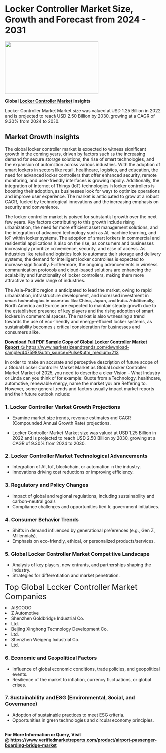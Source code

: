 <H1>Locker Controller Market Size, Growth and Forecast from 2024 - 2031</H1><img class="aligncenter size-medium wp-image-584254" src="https://thirdeyenews.in/wp-content/uploads/2024/09/Global-Market-Research-300x168.jpeg" alt="" width="300" height="168" /><p><strong>Global&nbsp;<a href="https://www.marketsizeandtrends.com/download-sample/447598/&amp;utm_source=Pulse&amp;utm_medium=213">Locker Controller Market</a> Insights</strong></p><p>Locker Controller Market Market size was valued at USD 1.25 Billion in 2022 and is projected to reach USD 2.50 Billion by 2030, growing at a CAGR of 9.30% from 2024 to 2030.</p><p><h2>Market Growth Insights</h2> <p>The global locker controller market is expected to witness significant growth in the coming years, driven by factors such as the increasing demand for secure storage solutions, the rise of smart technologies, and the expansion of automation across various industries. With the adoption of smart lockers in sectors like retail, healthcare, logistics, and education, the need for advanced locker controllers that offer enhanced security, remote monitoring, and user-friendly interfaces is growing rapidly. Additionally, the integration of Internet of Things (IoT) technologies in locker controllers is boosting their adoption, as businesses look for ways to optimize operations and improve user experience. The market is anticipated to grow at a robust CAGR, fueled by technological innovations and the increasing emphasis on security and convenience.</p> <p><a href="#"></a></p> <p>The locker controller market is poised for substantial growth over the next few years. Key factors contributing to this growth include rising urbanization, the need for more efficient asset management solutions, and the integration of advanced technology such as AI, machine learning, and IoT within locker systems. The adoption of smart lockers in commercial and residential applications is also on the rise, as consumers and businesses increasingly prioritize convenience, security, and ease of access. As industries like retail and logistics look to automate their storage and delivery systems, the demand for intelligent locker controllers is expected to increase significantly. Furthermore, the ongoing advancements in wireless communication protocols and cloud-based solutions are enhancing the scalability and functionality of locker controllers, making them more attractive to a wide range of industries.</p> <p>The Asia-Pacific region is anticipated to lead the market, owing to rapid urbanization, infrastructure development, and increased investment in smart technologies in countries like China, Japan, and India. Additionally, North America and Europe are expected to maintain steady growth due to the established presence of key players and the rising adoption of smart lockers in commercial spaces. The market is also witnessing a trend towards the use of eco-friendly and energy-efficient locker systems, as sustainability becomes a critical consideration for businesses and consumers alike.</p> <p><a href="#"></p><p><span class=""><strong>Download Full PDF Sample Copy of Global Locker Controller Market Report</strong> @ <a href="https://www.marketsizeandtrends.com/download-sample/447598/&amp;utm_source=Pulse&amp;utm_medium=213" target="_blank">https://www.marketsizeandtrends.com/download-sample/447598/&amp;utm_source=Pulse&amp;utm_medium=213</a></span></p><p>In order to make an accurate and perceptive description of future scope of a Global&nbsp;Locker Controller Market Market as Global&nbsp;Locker Controller Market Market of 2025, you need to describe a clear Vision &ndash; What Industry or Linda can you think of for example: Quote from a Technology, healthcare, automotive, renewable energy, name the market you are Reffering to. However, some general trends and factors usually impact market reports and their future outlook include:</p><h3>1.&nbsp;<strong>Locker Controller Market Growth Projections</strong></h3><ul><li>Examine market size trends, revenue estimates and CAGR (Compounded Annual Growth Rate) projections.</li><li><p>Locker Controller Market Market size was valued at USD 1.25 Billion in 2022 and is projected to reach USD 2.50 Billion by 2030, growing at a CAGR of 9.30% from 2024 to 2030.</p></li></ul><h3>2.&nbsp;<strong>Locker Controller Market Technological Advancements</strong></h3><ul><li>Integration of AI, IoT, blockchain, or automation in the industry.</li><li>Innovations driving cost reductions or improving efficiency.</li></ul><h3>3.&nbsp;<strong>Regulatory and Policy Changes</strong></h3><ul><li>Impact of global and regional regulations, including sustainability and carbon-neutral goals.</li><li>Compliance challenges and opportunities tied to government initiatives.</li></ul><h3>4.&nbsp;<strong>Consumer Behavior Trends</strong></h3><ul><li>Shifts in demand influenced by generational preferences (e.g., Gen Z, Millennials).</li><li>Emphasis on eco-friendly, ethical, or personalized products/services.</li></ul><h3>5.&nbsp;<strong>Global Locker Controller Market Competitive Landscape</strong></h3><ul><li>Analysis of key players, new entrants, and partnerships shaping the industry.</li><li>Strategies for differentiation and market penetration.</li></ul><p data-pm-slice="1 1 []"><span style="color: inherit; font-family: inherit; font-size: 25px;">Top Global Locker Controller Market Companies</span></p><div class="" data-test-id=""><p><li>AISCOOO</li><li> Z Automotive</li><li> Shenzhen Goldbridge Industrial Co.</li><li> Ltd.</li><li> Beijing Xinghong Technology Development Co.</li><li> Ltd.</li><li> Shenzhen Weigeng Industrial Co.</li><li> Ltd.</li></p></div><h3>6.&nbsp;<strong>Economic and Geopolitical Factors</strong></h3><ul><li>Influence of global economic conditions, trade policies, and geopolitical events.</li><li>Resilience of the market to inflation, currency fluctuations, or global crises.</li></ul><h3>7.&nbsp;<strong>Sustainability and ESG (Environmental, Social, and Governance)</strong></h3><ul><li>Adoption of sustainable practices to meet ESG criteria.</li><li>Opportunities in green technologies and circular economy principles.</li></ul><h2><strong style="font-size: 14px;">For More Information or Query, Visit @&nbsp;</strong><a style="background-color: #ffffff; font-size: 14px;" href="https://www.marketsizeandtrends.com/report/locker-controller-market/" target="_blank">https://www.verifiedmarketreports.com/product/airport-passenger-boarding-bridge-market</a></h2>
